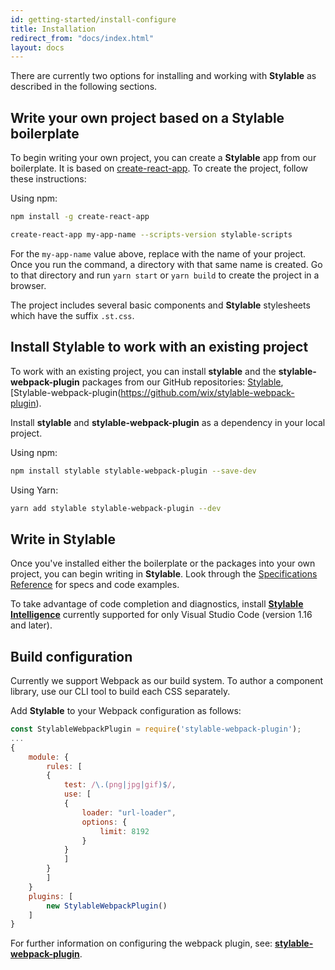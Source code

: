 ```yaml
---
id: getting-started/install-configure
title: Installation
redirect_from: "docs/index.html"
layout: docs
---
```


There are currently two options for installing and working with **Stylable** as described in the following sections.

## Write your own project based on a Stylable boilerplate

To begin writing your own project, you can create a **Stylable** app from our boilerplate. It is based on [create-react-app](https://github.com/facebookincubator/create-react-app). To create the project, follow these instructions: 

Using npm:
```bash
npm install -g create-react-app

create-react-app my-app-name --scripts-version stylable-scripts
```
For the `my-app-name` value above, replace with the name of your project. Once you run the command, a directory with that same name is created. Go to that directory and run `yarn start` or `yarn build` to create the project in a browser.

The project includes several basic components and **Stylable** stylesheets which have the suffix `.st.css`. 

## Install Stylable to work with an existing project

To work with an existing project, you can install **stylable** and the **stylable-webpack-plugin** packages from our GitHub repositories: [Stylable](https://github.com/wix/stylable), [Stylable-webpack-plugin(https://github.com/wix/stylable-webpack-plugin). 

Install **stylable** and **stylable-webpack-plugin** as a dependency in your local project.

Using npm:
```bash
npm install stylable stylable-webpack-plugin --save-dev
```
Using Yarn:
```bash
yarn add stylable stylable-webpack-plugin --dev
```

## Write in Stylable

Once you've installed either the boilerplate or the packages into your own project, you can begin writing in **Stylable**. Look through the [Specifications Reference](./cheatsheet.md) for specs and code examples. 

To take advantage of code completion and diagnostics, install [**Stylable Intelligence**](./stylable-intelligence.md) currently supported for only Visual Studio Code (version 1.16 and later).

## Build configuration

Currently we support Webpack as our build system. To author a component library, use our CLI tool to build each CSS separately.

Add **Stylable** to your Webpack configuration as follows: 

```js
const StylableWebpackPlugin = require('stylable-webpack-plugin');
...
{
    module: {
        rules: [
        {
            test: /\.(png|jpg|gif)$/,
            use: [
            {
                loader: "url-loader",
                options: {
                    limit: 8192
                }
            }
            ]
        }
        ]
    }
    plugins: [
        new StylableWebpackPlugin()
    ]
}
```

For further information on configuring the webpack plugin, see: [**stylable-webpack-plugin**](https://github.com/wix/stylable-webpack-plugin).

